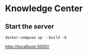 # Knowledge Center

## Start the server
```
docker-compose up --build -d
```
[http://localhost:3000/](http://localhost:3000/)